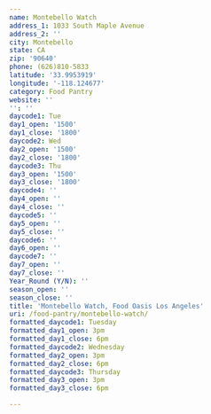```yaml
---
name: Montebello Watch
address_1: 1033 South Maple Avenue
address_2: ''
city: Montebello
state: CA
zip: '90640'
phone: (626)810-5833
latitude: '33.9953919'
longitude: '-118.124677'
category: Food Pantry
website: ''
'': ''
daycode1: Tue
day1_open: '1500'
day1_close: '1800'
daycode2: Wed
day2_open: '1500'
day2_close: '1800'
daycode3: Thu
day3_open: '1500'
day3_close: '1800'
daycode4: ''
day4_open: ''
day4_close: ''
daycode5: ''
day5_open: ''
day5_close: ''
daycode6: ''
day6_open: ''
daycode7: ''
day7_open: ''
day7_close: ''
Year_Round (Y/N): ''
season_open: ''
season_close: ''
title: 'Montebello Watch, Food Oasis Los Angeles'
uri: /food-pantry/montebello-watch/
formatted_daycode1: Tuesday
formatted_day1_open: 3pm
formatted_day1_close: 6pm
formatted_daycode2: Wednesday
formatted_day2_open: 3pm
formatted_day2_close: 6pm
formatted_daycode3: Thursday
formatted_day3_open: 3pm
formatted_day3_close: 6pm

---
```

